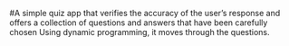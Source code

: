 #A simple quiz app that verifies the accuracy of the user’s response and offers a collection of questions and answers that have been carefully chosen Using dynamic programming, it moves through the questions.
